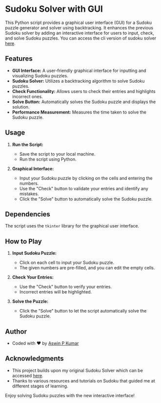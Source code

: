 # Sudoku Solver with GUI

This Python script provides a graphical user interface (GUI) for a Sudoku puzzle generator and solver using backtracking. It enhances the previous Sudoku solver by adding an interactive interface for users to input, check, and solve Sudoku puzzles. You can access the cli version of sudoku solver [here](https://github.com/AswinPKumar01/Sudoku-Solver).

## Features

- **GUI Interface:** A user-friendly graphical interface for inputting and visualizing Sudoku puzzles.
- **Sudoku Solver:** Utilizes a backtracking algorithm to solve Sudoku puzzles.
- **Check Functionality:** Allows users to check their entries and highlights incorrect ones.
- **Solve Button:** Automatically solves the Sudoku puzzle and displays the solution.
- **Performance Measurement:** Measures the time taken to solve the Sudoku puzzle.

## Usage

1. **Run the Script:**
   - Save the script to your local machine.
   - Run the script using Python.

2. **Graphical Interface:**
   - Input your Sudoku puzzle by clicking on the cells and entering the numbers.
   - Use the "Check" button to validate your entries and identify any mistakes.
   - Click the "Solve" button to automatically solve the Sudoku puzzle.

## Dependencies

The script uses the `tkinter` library for the graphical user interface.

## How to Play

1. **Input Sudoku Puzzle:**
   - Click on each cell to input your Sudoku puzzle.
   - The given numbers are pre-filled, and you can edit the empty cells.

2. **Check Your Entries:**
   - Use the "Check" button to verify your entries.
   - Incorrect entries will be highlighted.

3. **Solve the Puzzle:**
   - Click the "Solve" button to let the script automatically solve the Sudoku puzzle.

## Author

- Coded with ❤️ by [Aswin P Kumar](https://linktr.ee/aswinpkumar)

## Acknowledgments

- This project builds upon my original Sudoku Solver which can be accessed [here](https://github.com/AswinPKumar01/Sudoku-Solver).
- Thanks to various resources and tutorials on Sudoku that guided me at different stages of learning.

Enjoy solving Sudoku puzzles with the new interactive interface!
